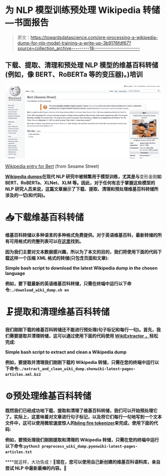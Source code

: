 # 为 NLP 模型训练预处理 Wikipedia 转储—书面报告

> 原文：<https://towardsdatascience.com/pre-processing-a-wikipedia-dump-for-nlp-model-training-a-write-up-3b9176fdf67?source=collection_archive---------18----------------------->

## 下载、提取、清理和预处理 NLP 模型的维基百科转储(例如，像 BERT、RoBERTa 等的变压器)。)培训

![](img/a80e4be1c427039e2d822ee81b3eee40.png)

[Wikipedia entry for Bert](https://www.wikiwand.com/en/Bert_(Sesame_Street)) (from Sesame Street)

[**Wikipedia dumps**](https://dumps.wikimedia.org/)**在现代 NLP 研究中被频繁用于模型训练，尤其是与**变形金刚**如 BERT、RoBERTa、XLNet、XLM 等。因此，对于任何有志于掌握这些模型的 NLP 研究人员来说，这篇文章展示了下载、提取、清理和预处理维基百科转储所涉及的一切(和代码)。**

# **📥下载维基百科转储**

**维基百科转储以多种语言的多种格式免费提供。对于英语维基百科，最新转储的所有可用格式的完整列表可以在[这里](https://dumps.wikimedia.org/enwiki/latest/)找到。**

**因为我们主要对文本数据感兴趣，所以为了本文的目的，我们将使用下面的代码下载这样一个压缩 XML 格式的转储(只包含页面和文章):**

**Simple bash script to download the latest Wikipedia dump in the chosen language**

**例如，要下载最新的英语维基百科转储，只需在终端中运行以下命令:`./download_wiki_dump.sh en`**

# **🗜️提取和清理维基百科转储**

**我们刚刚下载的维基百科转储还不能进行预处理(句子标记和每行一句)。首先，我们需要提取并清理转储，这可以通过使用下面的代码使用 [**WikiExtractor** ，](https://github.com/attardi/wikiextractor/)轻松完成:**

**Simple bash script to extract and clean a Wikipedia dump**

**例如，要提取并清理我们刚刚下载的 Wikipedia 转储，只需在您的终端中运行以下命令:`./extract_and_clean_wiki_dump.shenwiki-latest-pages-articles.xml.bz2`**

# **⚙️预处理维基百科转储**

**既然我们已经成功地下载、提取和清理了维基百科转储，我们可以开始预处理它了。实际上，这意味着对文章进行句子标记，以及将它们每行一句地写到一个文本文件中，这可以使用微软速度惊人的[**bling fire tokenizer**](https://github.com/microsoft/BlingFire)来完成，使用下面的代码:**

**例如，要预处理我们刚刚提取和清理的 Wikipedia 转储，只需在您的终端中运行以下命令:`python3 preprocess_wiki_dump.pyenwiki-latest-pages-articles.txt`**

****就这样，大功告成！**🙌现在，您可以使用自己新创建的维基百科语料库，亲自尝试 NLP 中最新最棒的内容。🤗**